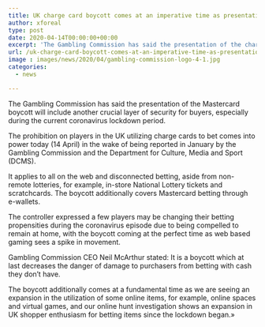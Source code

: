 ```yaml
---
title: UK charge card boycott comes at an imperative time as presentation harmonizes with spike in online action
author: xforeal 
type: post
date: 2020-04-14T00:00:00+00:00
excerpt: 'The Gambling Commission has said the presentation of the charge card boycott will include another imperative layer of insurance for customers, especially during the current coronavirus lockdown period '
url: /uk-charge-card-boycott-comes-at-an-imperative-time-as-presentation-harmonizes-with-spike-in-online-action/
image : images/news/2020/04/gambling-commission-logo-4-1.jpg
categories:
  - news

---
```

The Gambling Commission has said the presentation of the Mastercard boycott will include another crucial layer of security for buyers, especially during the current coronavirus lockdown period. 

The prohibition on players in the UK utilizing charge cards to bet comes into power today (14 April) in the wake of being reported in January by the Gambling Commission and the Department for Culture, Media and Sport (DCMS). 

It applies to all on the web and disconnected betting, aside from non-remote lotteries, for example, in-store National Lottery tickets and scratchcards. The boycott additionally covers Mastercard betting through e-wallets. 

The controller expressed a few players may be changing their betting propensities during the coronavirus episode due to being compelled to remain at home, with the boycott coming at the perfect time as web based gaming sees a spike in movement. 

Gambling Commission CEO Neil McArthur stated: It is a boycott which at last decreases the danger of damage to purchasers from betting with cash they don&#8217;t have. 

The boycott additionally comes at a fundamental time as we are seeing an expansion in the utilization of some online items, for example, online spaces and virtual games, and our online hunt investigation shows an expansion in UK shopper enthusiasm for betting items since the lockdown began.&#187;